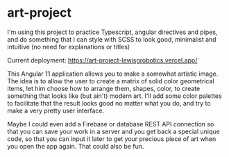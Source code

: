 # art-project
I'm using this project to practice Typescript, angular directives and pipes, and do something that I can style with SCSS to look good, minimalist and intuitive (no need for explanations or titles)
 
Current deployment: https://art-project-lewisgrobotics.vercel.app/
 
This Angular 11 application allows you to make a somewhat artistic image. The idea is to allow the user to create a matrix of solid color geometrical items, let him choose how to arrange them, shapes, color, to create something that looks like (but ain't) modern art. I'll add some color palettes to facilitate that the result looks good no matter what you do, and try to make a very pretty user interface.

Maybe I could even add a Firebase or database REST API connection so that you can save your work in a server and you get back a special unique code, so that you can input it later to get your precious piece of art when you open the app again. That could also be fun.
  

